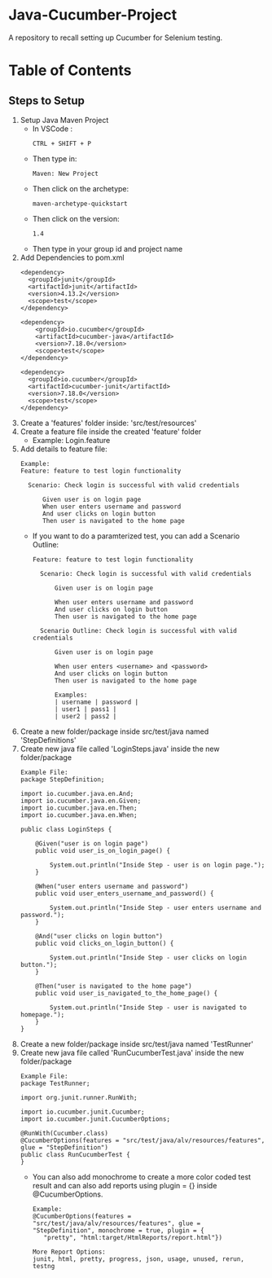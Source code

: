 # Java-Cucumber-Project
A repository to recall setting up Cucumber for Selenium testing.

# Table of Contents

## Steps to Setup
1. Setup Java Maven Project
    - In VSCode :
      ```
      CTRL + SHIFT + P
      ```
    - Then type in:
      ```
      Maven: New Project
      ```
    - Then click on the archetype:
      ```
      maven-archetype-quickstart
      ```
    - Then click on the version:
      ```
      1.4
      ```
    - Then type in your group id and project name
2. Add Dependencies to pom.xml
    ```
    <dependency>
      <groupId>junit</groupId>
      <artifactId>junit</artifactId>
      <version>4.13.2</version>
      <scope>test</scope>
    </dependency>

    <dependency>
        <groupId>io.cucumber</groupId>
        <artifactId>cucumber-java</artifactId>
        <version>7.18.0</version>
        <scope>test</scope>
    </dependency>

    <dependency>
      <groupId>io.cucumber</groupId>
      <artifactId>cucumber-junit</artifactId>
      <version>7.18.0</version>
      <scope>test</scope>
    </dependency>
    ```
3. Create a 'features' folder inside: 'src/test/resources'
4. Create a feature file inside the created 'feature' folder
    - Example: Login.feature
5. Add details to feature file:
    ```
    Example:
    Feature: feature to test login functionality
  
      Scenario: Check login is successful with valid credentials
  
          Given user is on login page
          When user enters username and password
          And user clicks on login button
          Then user is navigated to the home page
    ```
    - If you want to do a paramterized test, you can add a Scenario Outline:
      ```
      Feature: feature to test login functionality

        Scenario: Check login is successful with valid credentials
    
            Given user is on login page
    
            When user enters username and password
            And user clicks on login button
            Then user is navigated to the home page
    
        Scenario Outline: Check login is successful with valid credentials
    
            Given user is on login page
            
            When user enters <username> and <password>
            And user clicks on login button
            Then user is navigated to the home page
    
            Examples: 
            | username | password |
            | user1 | pass1 |
            | user2 | pass2 |
      ```
6. Create a new folder/package inside src/test/java named 'StepDefinitions'
7. Create new java file called 'LoginSteps.java' inside the new folder/package
   ```
   Example File:
   package StepDefinition;

   import io.cucumber.java.en.And;
   import io.cucumber.java.en.Given;
   import io.cucumber.java.en.Then;
   import io.cucumber.java.en.When;
   
   public class LoginSteps {
   
       @Given("user is on login page")
       public void user_is_on_login_page() {
   
           System.out.println("Inside Step - user is on login page.");
       }
   
       @When("user enters username and password")
       public void user_enters_username_and_password() {
   
           System.out.println("Inside Step - user enters username and password.");
       }
   
       @And("user clicks on login button")
       public void clicks_on_login_button() {
   
           System.out.println("Inside Step - user clicks on login button.");
       }
   
       @Then("user is navigated to the home page")
       public void user_is_navigated_to_the_home_page() {
   
           System.out.println("Inside Step - user is navigated to homepage.");
       }
   }
   ```
8. Create a new folder/package inside src/test/java named 'TestRunner'
9. Create new java file called 'RunCucumberTest.java' inside the new folder/package
   ```
   Example File:
   package TestRunner;

   import org.junit.runner.RunWith;
   
   import io.cucumber.junit.Cucumber;
   import io.cucumber.junit.CucumberOptions;
   
   @RunWith(Cucumber.class)
   @CucumberOptions(features = "src/test/java/alv/resources/features", glue = "StepDefinition")
   public class RunCucumberTest {
   }
   ```
   - You can also add monochrome to create a more color coded test result and can also add reports using plugin = {} inside @CucumberOptions.
     ```
     Example:
     @CucumberOptions(features = "src/test/java/alv/resources/features", glue = "StepDefinition", monochrome = true, plugin = {
        "pretty", "html:target/HtmlReports/report.html"})
     ```
     ```
     More Report Options:
     junit, html, pretty, progress, json, usage, unused, rerun, testng
     ```
